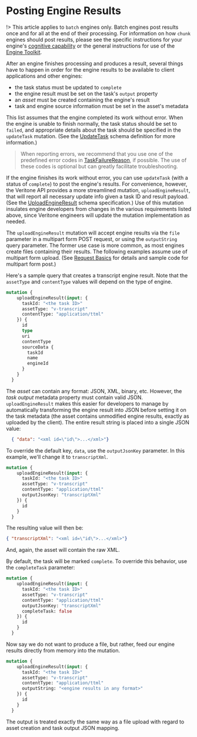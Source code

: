 # Posting Engine Results

!> This article applies to `batch` engines only.
Batch engines post results once and for all at the end of their processing.
For information on how `chunk` engines should post results, please see the specific instructions for your engine's
[cognitive capability](/developer/engines/cognitive/?id=capabilities) or the general instructions for use of the
[Engine Toolkit](../../developer/engines/toolkit/).

After an engine finishes processing and produces a result, several things
have to happen in order for the engine results to be available to
client applications and other engines:

- the task status must be updated to `complete`
- the engine result must be set on the task's `output` property
- an *asset* must be created containing the engine's result
- task and engine source information must be set in the asset's metadata

This list assumes that the engine completed its work without error.
When the engine is unable to finish normally, the task status should be set to `failed`, and appropriate details about the task should be specified in the `updateTask` mutation.
 (See the [UpdateTask](https://api.veritone.com/v3/graphqldocs/updatetask.doc.html) schema definition for more information.)

> When reporting errors, we recommend that you use one of the predefined error codes in [TaskFailureReason](https://api.veritone.com/v3/graphqldocs/taskfailurereason.doc.html), if possible. 
The use of these codes is optional but can greatly facilitate troubleshooting. 

If the engine finishes its work without error, you can use `updateTask` (with a status of `complete`) to post the engine's results.
For convenience, however, the Veritone API provides a more streamlined
mutation, `uploadEngineResult`, that will report all necessary update info given a task ID and
result payload. 
(See the [UploadEngineResult](https://api.veritone.com/v3/graphqldocs/uploadengineresult.doc.html) schema specification.)
Use of this mutation insulates engine developers from
changes in the various requirements listed above, since Veritone engineers will
update the mutation implementation as needed.

The `uploadEngineResult` mutation will accept engine results via the `file` parameter in a multipart
form POST request, or using the `outputString` query parameter. 
The former use case is more common, as most engines create files containing their results.
The following examples assume use of multipart form upload.
(See [Request Basics](/apis/tutorials/graphql-basics) for details and sample code for multipart form post.)

Here's a sample query that creates a transcript engine result.
Note that the `assetType` and `contentType` values will depend on the type of
engine.

```graphql
mutation {
    uploadEngineResult(input: {
      taskId: "<the task ID>"
      assetType: "v-transcript"
      contentType: "application/ttml"
    }) {
      id
      type
      uri
      contentType
      sourceData {
        taskId
        name
        engineId
      }
    }
  }
```

The _asset_ can contain any format:  JSON, XML, binary, etc.
However, the _task output_ metadata property must contain valid JSON.
`uploadEngineResult` makes this easier for developers to manage by
automatically transforming the engine result into JSON before setting it
on the task metadata (the asset contains unmodified engine results, exactly
as uploaded by the client). The entire result string is placed into a single
JSON value:

```json
  { "data": "<xml id=\"id\">...</xml>"}
```

To override the default key, `data`, use the `outputJsonKey` parameter.
In this example, we'll change it to `transcriptXml`.

```graphql
mutation {
    uploadEngineResult(input: {
      taskId: "<the task ID>"
      assetType: "v-transcript"
      contentType: "application/ttml"
      outputJsonKey: "transcriptXml"
    }) {
      id
    }
  }
```

The resulting value will then be:

```json
{ "transcriptXml": "<xml id=\"id\">...</xml>"}
```

And, again, the asset will contain the raw XML.

By default, the task will be marked `complete`. To override this behavior,
use the `completeTask` parameter:

```graphql
mutation {
    uploadEngineResult(input: {
      taskId: "<the task ID>"
      assetType: "v-transcript"
      contentType: "application/ttml"
      outputJsonKey: "transcriptXml"
      completeTask: false
    }) {
      id
    }
  }
```

Now say we do not want to produce a file, but rather, feed our engine results
directly from memory into the mutation.

```graphql
mutation {
    uploadEngineResult(input: {
      taskId: "<the task ID>"
      assetType: "v-transcript"
      contentType: "application/ttml"
      outputString: "<engine results in any format>"
    }) {
      id
    }
  }
```

The output is treated exactly the same way as a file upload with regard to
asset creation and task output JSON mapping.
